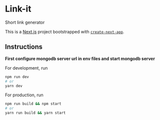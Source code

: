 # Link-it

Short link generator

This is a [Next.js](https://nextjs.org/) project bootstrapped with [`create-next-app`](https://github.com/vercel/next.js/tree/canary/packages/create-next-app).

## Instructions

**First configure mongodb server url in env files and start mongodb server**

For development, run

```bash
npm run dev
# or
yarn dev
```

For production, run

```bash
npm run build && npm start
# or
yarn run build && yarn start
```
